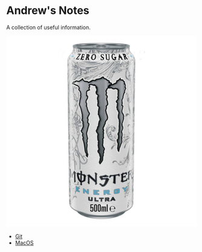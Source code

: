 # Andrew's Notes
A collection of useful information.

![white_monster.jpg](white_monster.jpg)

- [Git](Git.md)
- [MacOS](MacOS)
